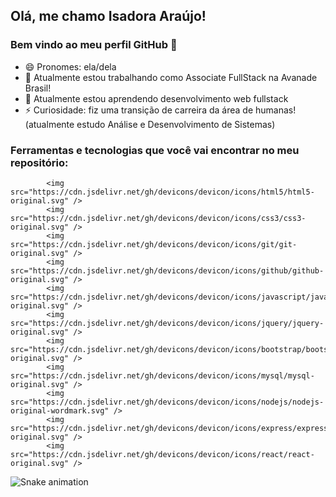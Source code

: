 ## Olá, me chamo Isadora Araújo! 
### Bem vindo ao meu perfil GitHub 👋

- 😄 Pronomes: ela/dela
- 🔭 Atualmente estou trabalhando como Associate FullStack na Avanade Brasil!
- 🌱 Atualmente estou aprendendo desenvolvimento web fullstack
- ⚡ Curiosidade: fiz uma transição de carreira da área de humanas! (atualmente estudo Análise e Desenvolvimento de Sistemas)


### Ferramentas e tecnologias que você vai encontrar no meu repositório:

            
            <img src="https://cdn.jsdelivr.net/gh/devicons/devicon/icons/html5/html5-original.svg" />
            <img src="https://cdn.jsdelivr.net/gh/devicons/devicon/icons/css3/css3-original.svg" />
            <img src="https://cdn.jsdelivr.net/gh/devicons/devicon/icons/git/git-original.svg" /> 
            <img src="https://cdn.jsdelivr.net/gh/devicons/devicon/icons/github/github-original.svg" />
            <img src="https://cdn.jsdelivr.net/gh/devicons/devicon/icons/javascript/javascript-original.svg" />
            <img src="https://cdn.jsdelivr.net/gh/devicons/devicon/icons/jquery/jquery-original.svg" />
            <img src="https://cdn.jsdelivr.net/gh/devicons/devicon/icons/bootstrap/bootstrap-original.svg" />  
            <img src="https://cdn.jsdelivr.net/gh/devicons/devicon/icons/mysql/mysql-original.svg" />
            <img src="https://cdn.jsdelivr.net/gh/devicons/devicon/icons/nodejs/nodejs-original-wordmark.svg" /> 
            <img src="https://cdn.jsdelivr.net/gh/devicons/devicon/icons/express/express-original.svg" />      
            <img src="https://cdn.jsdelivr.net/gh/devicons/devicon/icons/react/react-original.svg" />
          
![Snake animation](https://github.com/seu-usuário-aqui/isadoraraujo/blob/output/github-contribution-grid-snake.svg)
